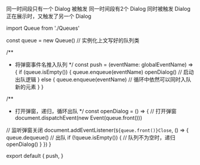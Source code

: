 同一时间段只有一个 Dialog 被触发
同一时间段有2个 Dialog 同时被触发
Dialog 正在展示时，又触发了另一个 Dialog


import Queue from './Queues'

const queue = new Queue() // 实例化上文写好的队列类

/**
 * 将弹窗事件名推入队列
 */
const push = (eventName: globalEventName) => {
  if (queue.isEmpty()) {
    queue.enqueue(eventName)
    openDialog() // 启动出队逻辑
  } else {
    queue.enqueue(eventName) // 循环中依然可以同时入队新的元素
  }
}

/**
 * 打开弹窗，递归，循环出队
 */
const openDialog = () => {
  // 打开弹窗
  document.dispatchEvent(new Event(queue.front()))

  // 监听弹窗关闭
  document.addEventListener(`${queue.front()}Close`, () => {
    queue.dequeue() // 出队
    if (!queue.isEmpty()) { // 队列不为空时，递归
      openDialog()
    }
  })
}

export default {
  push,
}